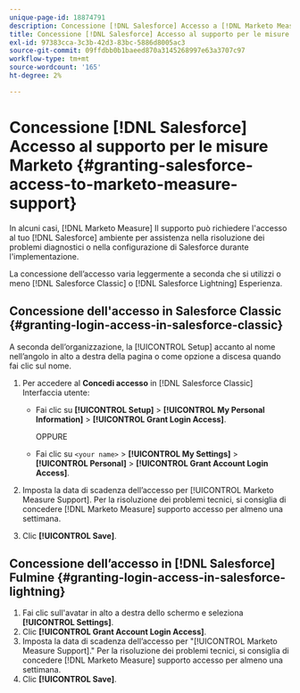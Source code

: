 ```yaml
---
unique-page-id: 18874791
description: Concessione [!DNL Salesforce] Accesso a [!DNL Marketo Measure] Supporto - [!DNL Marketo Measure] - Documentazione del prodotto
title: Concessione [!DNL Salesforce] Accesso al supporto per le misure Marketo
exl-id: 97383cca-3c3b-42d3-83bc-5886d8005ac3
source-git-commit: 09ffdbb0b1baeed870a3145268997e63a3707c97
workflow-type: tm+mt
source-wordcount: '165'
ht-degree: 2%

---
```


# Concessione [!DNL Salesforce] Accesso al supporto per le misure Marketo {#granting-salesforce-access-to-marketo-measure-support}

In alcuni casi, [!DNL Marketo Measure] Il supporto può richiedere l&#39;accesso al tuo [!DNL Salesforce] ambiente per assistenza nella risoluzione dei problemi diagnostici o nella configurazione di Salesforce durante l&#39;implementazione.

La concessione dell’accesso varia leggermente a seconda che si utilizzi o meno [!DNL Salesforce Classic] o [!DNL Salesforce Lightning] Esperienza.

## Concessione dell&#39;accesso in Salesforce Classic {#granting-login-access-in-salesforce-classic}

A seconda dell’organizzazione, la [!UICONTROL Setup] accanto al nome nell’angolo in alto a destra della pagina o come opzione a discesa quando fai clic sul nome.

1. Per accedere al **Concedi accesso** in [!DNL Salesforce Classic] Interfaccia utente:

   * Fai clic su **[!UICONTROL Setup]** > **[!UICONTROL My Personal Information]** > **[!UICONTROL Grant Login Access]**.

      OPPURE

   * Fai clic su `<your name>` > **[!UICONTROL My Settings]** > **[!UICONTROL Personal]** > **[!UICONTROL Grant Account Login Access]**.

1. Imposta la data di scadenza dell’accesso per [!UICONTROL Marketo Measure Support]. Per la risoluzione dei problemi tecnici, si consiglia di concedere [!DNL Marketo Measure] supporto accesso per almeno una settimana.
1. Clic **[!UICONTROL Save]**.

## Concessione dell’accesso in [!DNL Salesforce] Fulmine {#granting-login-access-in-salesforce-lightning}

1. Fai clic sull&#39;avatar in alto a destra dello schermo e seleziona **[!UICONTROL Settings]**.
1. Clic **[!UICONTROL Grant Account Login Access]**.
1. Imposta la data di scadenza dell’accesso per &quot;[!UICONTROL Marketo Measure Support].&quot; Per la risoluzione dei problemi tecnici, si consiglia di concedere [!DNL Marketo Measure] supporto accesso per almeno una settimana.
1. Clic **[!UICONTROL Save]**.
